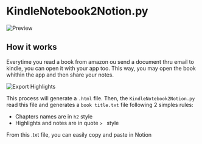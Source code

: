 # KindleNotebook2Notion.py
![Preview](https://github.com/allanmviana/KindleNotebook2Notion.py/blob/main/img/img1%20-%20from%20to.png)

## How it works
Everytime you read a book from amazon ou send a document thru email to kindle, you can open it with your app too.
This way, you may open the book whithin the app and then share your notes.

![Export Highlights](https://github.com/allanmviana/KindleNotebook2Notion.py/blob/main/img/img2%20share.png)

This process will generate a `.html` file. 
Then, the `KindleNotebook2Notion.py` read this file and generates a `book title.txt` file following 2 simples rules:
- Chapters names are in `h2` style
- Highlights and notes are in quote `> ` style

From this .txt file, you can easily copy and paste in Notion
